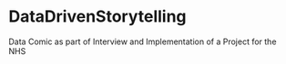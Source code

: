 # DataDrivenStorytelling
Data Comic as part of Interview and Implementation of a Project for the NHS
